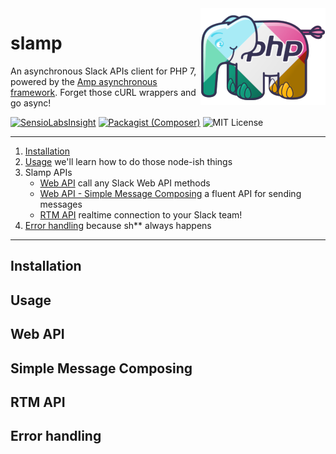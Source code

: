 <img src="https://raw.githubusercontent.com/geekdpt/slamp/develop/slamp.png" alt="Slamp logo" align="right">

# slamp

An asynchronous Slack APIs client for PHP 7, powered by the [Amp asynchronous framework](https://github.com/amphp). Forget those cURL wrappers and go async!

[![SensioLabsInsight](https://img.shields.io/sensiolabs/i/d878db5a-ec42-4a12-995e-07422ffefa28.svg?style=flat-square&label=insight)](https://insight.sensiolabs.com/projects/e9103654-845f-40b7-8eeb-009e49e09067)
[![Packagist (Composer)](https://img.shields.io/packagist/v/geekdpt/slamp.svg?style=flat-square)](https://packagist.org/packages/geekdpt/slamp)
![MIT License](https://img.shields.io/packagist/l/geekdpt/slamp.svg?style=flat-square)

----------------

 1. [Installation](#installation)
 2. [Usage](#usage) we'll learn how to do those node-ish things
 3. Slamp APIs
    - [Web API](#web-api) call any Slack Web API methods
    - [Web API - Simple Message Composing](#simple-message-composing) a fluent API for sending messages
    - [RTM API](#rtm-api) realtime connection to your Slack team!
 4. [Error handling](#error-handling) because sh** always happens

----------------

## Installation

## Usage

## Web API

## Simple Message Composing

## RTM API

## Error handling
